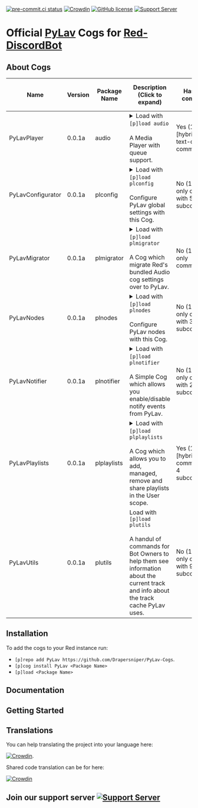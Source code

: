 [![pre-commit.ci status](https://results.pre-commit.ci/badge/github/Drapersniper/Audio/master.svg)](https://results.pre-commit.ci/latest/github/Drapersniper/Audio/master)
[![Crowdin](https://badges.crowdin.net/mediaplayer/localized.svg)](https://crowdin.com/project/mediaplayer)
[![GitHub license](https://img.shields.io/github/license/Drapersniper/Py-Lav.svg)](https://github.com/Drapersniper/Py-Lav/blob/master/LICENSE)
[![Support Server](https://img.shields.io/discord/970987707834720266)](https://discord.com/invite/Sjh2TSCYQB)

# Official [PyLav](https://github.com/Drapersniper/Py-Lav) Cogs for [Red-DiscordBot](https://github.com/Cog-Creators/Red-DiscordBot)

About Cogs
---------------------------

| Name              | Version | Package Name | Description (Click to expand)                                                                                                                                                                                                                                                                                                                                                                                                                                                    | Has Slash commands                                | Has Context menus commands              | Authors                                         |
|-------------------|---------|--------------|----------------------------------------------------------------------------------------------------------------------------------------------------------------------------------------------------------------------------------------------------------------------------------------------------------------------------------------------------------------------------------------------------------------------------------------------------------------------------------|---------------------------------------------------|-----------------------------------------|-------------------------------------------------|
| PyLavPlayer       | 0.0.1a  | audio        | <details><summary>Load with `[p]load audio`<br/><br/>A Media Player with queue support.<br/></summary><br/>Installing this cog will replace the bundled Audio cog, to revert this simply uninstall this cog.<br/><br/>With support for player history, playlist enqueuing, multiple source searches, multiple queries per command, seek, pause, stop, disconnect, summon, queue repeat</details>                                                                                 | Yes (14 slash [hybrid] and 3 text-only commands)  | Yes (one for user and one for messages) | [Drapersniper](https://github.com/Drapersniper) |
| PyLavConfigurator | 0.0.1a  | plconfig     | <details><summary>Load with `[p]load plconfig`<br/><br/>Configure PyLav global settings with this Cog.<br/></summary><br/>Used to change toggle the status and behaviour of the managed node as well as changing the localtracks folder.</details>                                                                                                                                                                                                                               | No  (1 text-only command with 5 subcommands)      | No                                      | [Drapersniper](https://github.com/Drapersniper) |
| PyLavMigrator     | 0.0.1a  | plmigrator   | <details><summary>Load with `[p]load plmigrator`<br/><br/>A Cog which migrate Red's bundled Audio cog settings over to PyLav.<br/></summary><br/>This Cog migrates all playlists, shared global and server settings, with the exception of the per server maximum volume<br/>**DO NOT RUN** run the migration command if you already been used PyLav cogs for a while as it will replace any existing conflicting setting with the values from the Audio cog settings.</details> | No  (1 text-only command)                         | No                                      | [Drapersniper](https://github.com/Drapersniper) |
| PyLavNodes        | 0.0.1a  | plnodes      | <details><summary>Load with `[p]load plnodes`<br/><br/>Configure PyLav nodes with this Cog.<br/></summary><br/>This Cog allows you to add, managed and remove additional nodes from PyLav.</details>                                                                                                                                                                                                                                                                             | No  (1 text-only command with 3 subcommands)      | No                                      | [Drapersniper](https://github.com/Drapersniper) |
| PyLavNotifier     | 0.0.1a  | plnotifier   | <details><summary>Load with `[p]load plnotifier`<br/><br/>A Simple Cog which allows you enable/disable notify events from PyLav.<br/></summary><br/>This Cog allows you to granuraly disable/enable events so that they are sent to the specified channel in your Discord server, useful for server owners who wish to see when a user takes a certain action in PyLav such as enqueueing tracks.</details>                                                                      | No  (1 text-only command with 2 subcommands)      | No                                      | [Drapersniper](https://github.com/Drapersniper) |
| PyLavPlaylists    | 0.0.1a  | plplaylists  | <details><summary>Load with `[p]load plplaylists`<br/><br/>A Cog which allows you to add, managed, remove and share playlists in the User scope.<br/></summary><br/>Playlists created using this Cog can be shared across servers and support all inputs supported by PyLav.</details>                                                                                                                                                                                           | Yes (1 slash [hybrid] command with 4 subcommands) | No                                      | [Drapersniper](https://github.com/Drapersniper) |
| PyLavUtils        | 0.0.1a  | plutils      | <summary>Load with `[p]load plutils`<br/><br/>A handul of commands for Bot Owners to help them see information about the current track and info about the track cache PyLav uses.</summary>                                                                                                                                                                                                                                                                                      | No  (1 text-only command with 9 subcommands)      | No                                      | [Drapersniper](https://github.com/Drapersniper) |


Installation
---------------------------
To add the cogs to your Red instance run:
- `[p]repo add PyLav https://github.com/Drapersniper/PyLav-Cogs`.
- `[p]cog install PyLav <Package Name>`
- `[p]load <Package Name>`

Documentation
---------------------------

Getting Started
-------------------------------------

Translations
------------------------------------
You can help translating the project into your language here:

[![Crowdin](https://badges.crowdin.net/mediaplayer/localized.svg)](https://crowdin.com/project/mediaplayer).

Shared code translation can be for here:

[![Crowdin](https://badges.crowdin.net/pylavshared/localized.svg)](https://crowdin.com/project/pylavshared)


## Join our support server [![Support Server](https://img.shields.io/discord/970987707834720266?style=social)](https://discord.com/invite/Sjh2TSCYQB)
